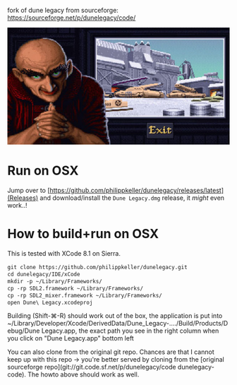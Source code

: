 fork of dune legacy from sourceforge: https://sourceforge.net/p/dunelegacy/code/

![Screenshot](/data/dune2.jpg)

# Run on OSX

Jump over to [https://github.com/philippkeller/dunelegacy/releases/latest](Releases) and download/install the `Dune Legacy.dmg` release, it *might* even work..!

# How to build+run on OSX

This is tested with XCode 8.1 on Sierra.

```
git clone https://github.com/philippkeller/dunelegacy.git 
cd dunelegacy/IDE/xCode
mkdir -p ~/Library/Frameworks/
cp -rp SDL2.framework ~/Library/Frameworks/
cp -rp SDL2_mixer.framework ~/Library/Frameworks/
open Dune\ Legacy.xcodeproj
```

Building (Shift-⌘-R) should work out of the box, the application is put into ~/Library/Developer/Xcode/DerivedData/Dune_Legacy-..../Build/Products/Debug/Dune Legacy.app, the exact path you see in the right column when you click on "Dune Legacy.app" bottom left

You can also clone from the original git repo. Chances are that I cannot keep up with this repo -> you're better served by cloning from the [original sourceforge repo](git://git.code.sf.net/p/dunelegacy/code dunelegacy-code). The howto above should work as well.
